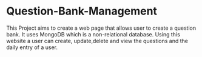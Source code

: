 # Question-Bank-Management
This Project aims to create a web page that allows user to create a question bank. It uses MongoDB which is a non-relational database. Using this website a user can create, update,delete and view the questions and the daily entry of a user.
